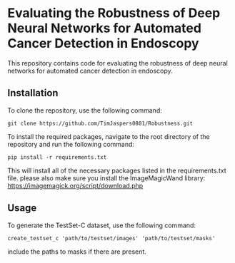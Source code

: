 # Evaluating the Robustness of Deep Neural Networks for Automated Cancer Detection in Endoscopy
This repository contains code for evaluating the robustness of deep neural networks for automated cancer detection in endoscopy.

## Installation
To clone the repository, use the following command:

```
git clone https://github.com/TimJaspers0801/Robustness.git
```
To install the required packages, navigate to the root directory of the repository and run the following command:

```
pip install -r requirements.txt
```
This will install all of the necessary packages listed in the requirements.txt file. please also make sure you install the ImageMagicWand library:
https://imagemagick.org/script/download.php

## Usage
To generate the TestSet-C dataset, use the following command:
```
create_testset_c 'path/to/testset/images' 'path/to/testset/masks'
```
include the paths to masks if there are present.


